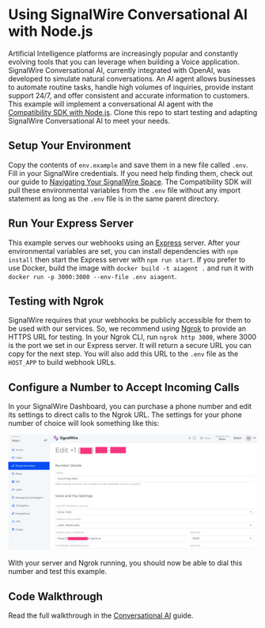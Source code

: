 # Using SignalWire Conversational AI with Node.js

Artificial Intelligence platforms are increasingly popular and constantly evolving tools that you can leverage when building a Voice application. SignalWire Conversational AI, currently integrated with OpenAI, was developed to simulate natural conversations. An AI agent allows businesses to automate routine tasks, handle high volumes of inquiries, provide instant support 24/7, and offer consistent and accurate information to customers. This example will implement a conversational AI agent with the [Compatibility SDK with Node.js](https://docs.signalwire.com/reference/compatibility-sdks/v3/#compatibility-rest-api-client-libraries-and-sdks-nodejs). Clone this repo to start testing and adapting SignalWire Conversational AI to meet your needs.

## Setup Your Environment

Copy the contents of `env.example` and save them in a new file called `.env`. Fill in your SignalWire credentials. If you need help finding them, check out our guide to [Navigating Your SignalWire Space](https://developer.signalwire.com/guides/navigating-your-space#api). The Compatibility SDK will pull these environmental variables from the `.env` file without any import statement as long as the `.env` file is in the same parent directory.

## Run Your Express Server

This example serves our webhooks using an [Express](https://expressjs.com/en/starter/installing.html) server. After your environmental variables are set, you can install dependencies with `npm install` then start the Express server with `npm run start`. If you prefer to use Docker, build the image with `docker build -t aiagent .` and run it with `docker run -p 3000:3000 --env-file .env aiagent`.

## Testing with Ngrok

SignalWire requires that your webhooks be publicly accessible for them to be used with our services. So, we recommend using [Ngrok](https://ngrok.com/download) to provide an HTTPS URL for testing. In your Ngrok CLI, run `ngrok http 3000`, where 3000 is the port we set in our Express server. It will return a secure URL you can copy for the next step. You will also add this URL to the `.env` file as the `HOST_APP` to build webhook URLs.

## Configure a Number to Accept Incoming Calls

In your SignalWire Dashboard, you can purchase a phone number and edit its settings to direct calls to the Ngrok URL. The settings for your phone number of choice will look something like this:

![phone number configuration in SignalWire dashboard](../SIP%20Voicemail%20with%20NodeJS/ngrok-webhook-config.png)

With your server and Ngrok running, you should now be able to dial this number and test this example.

## Code Walkthrough

Read the full walkthrough in the [Conversational AI](https://developer.signalwire.com/guides/conversational-ai) guide.
